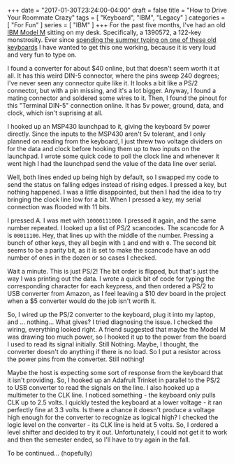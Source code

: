 +++
date = "2017-01-30T23:24:00-04:00"
draft = false
title = "How to Drive Your Roommate Crazy"
tags = [ "Keyboard", "IBM", "Legacy" ]
categories = [ "For Fun" ]
series = [ "IBM" ]
+++
For the past five months, I've had an old [IBM Model M](https://en.wikipedia.org/wiki/Model_M_keyboard)
sitting on my desk. Specifically, a 1390572, a 122-key monstrosity. Ever
since [spending the summer typing on one of these old keyboards](https://johnwesthoff.com/projects/rpgii/)
I have wanted to get this one working, because it is very loud and very fun
to type on. 

I found a converter for about $40 online, but that doesn't seem worth it
at all. It has this weird DIN-5 connector, where the pins sweep 240 degrees;
I've never seen any connector quite like it. It looks a bit like a 
PS/2 connector, but with a pin missing, and it's a lot bigger.
Anyway, I found a mating connector and soldered some wires to it.
Then, I found the pinout for this "Terminal DIN-5" connection online.
It has 5v power, ground, data, and clock, which isn't suprising at all.

I hooked up an MSP430 launchpad to it, giving the keyboard 5v power directly.
Since the inputs to the MSP430 aren't 5v tolerant, and I only planned
on reading from the keyboard, I just threw two voltage dividers on
for the data and clock before hooking them up to two inputs on the launchpad.
I wrote some quick code to poll the clock line and whenever it went high I had
the launchpad send the value of the data line over serial. 

Well, both lines ended up being high by default, so I swapped my code to
send the status on falling edges instead of rising edges. I pressed a key,
but nothing happened. I was a little disappointed, but then I had the idea
to try bringing the clock line low for a bit. When I pressed a key, my
serial connection was flooded with 11 bits.

I pressed A. I was met with `10000111000`.
I pressed it again, and the same number repeated.
I looked up a list of PS/2 scancodes. The scancode for A is 
`00011100`.
Hey, that lines up with the middle of the number.
Pressing a bunch of other keys, they all begin with `1` and end with `0`.
The second bit seems to be a parity bit, as it is set to make the scancode 
have an odd number of ones in the dozen or so cases I checked.

Wait a minute. This is just PS/2! The bit order is flipped, but that's
just the way I was printing out the data. I wrote a quick bit of code
for typing the corresponding character for each keypress, and then
ordered a PS/2 to USB converter from Amazon, as I feel leaving a $10
dev board in the project when a $5 converter would do the job isn't worth it.

So, I wired up the PS/2 converter to the keyboard, plug it into my laptop, and
...
nothing...
What gives? I tried diagnosing the issue. I checked the wiring, everything
looked right. A friend suggested that maybe the Model M was drawing too much
power, so I hooked it up to the power from the board I used to read its
signal initially. Still Nothing. Maybe, I thought, the converter doesn't
do anything if there is no load. So I put a resistor across the power pins
from the converter. Still nothing! 

Maybe the host is expecting some sort of response from the keyboard that it
isn't providing.
So, I hooked up an Adafruit Trinket in parallel to the PS/2 to USB converter
to read the signals on the line.
I also hooked up a multimeter to the CLK line. I noticed something - 
the keyboard only pulls CLK up to 2.5 volts. I quickly tested the keyboard
at a lower voltage - it ran perfectly fine at 3.3 volts. Is there a chance
it doesn't produce a voltage high enough for the converter to recognize as
logical high? I checked the logic level on the converter - its CLK line
is held at 5 volts. So, I ordered a level shifter and decided to try
it out. Unfortunately, I could not get it to work and then the semester ended,
so I'll have to try again in the fall.

To be continued... (hopefully)
